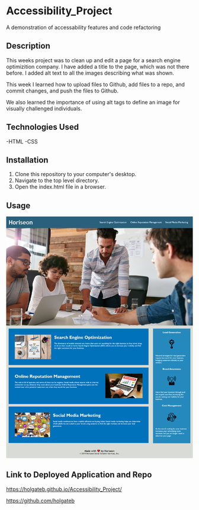 # Accessibility_Project
A demonstration of accessability features and code refactoring

## Description

This weeks project was to clean up and edit a page for a search engine optimizition company. I have added a title to the page, which was not there before. I added alt text to all the images describing what was shown.

This week I learned how to upload files to Github, add files to a repo, and commit changes, and push the files to Github.

We also learned the importance of using alt tags to define an image for visually challenged individuals.

## Technologies Used

-HTML
-CSS

## Installation

1. Clone this repository to your computer's desktop.
2. Navigate to the top level directory.
3. Open the index.html file in a browser.

## Usage

![Screenshot of Horiseon Website](assets/images/screenshot.png)

## Link to Deployed Application and Repo

https://holgateb.github.io/Accessibility_Project/

https://github.com/holgateb